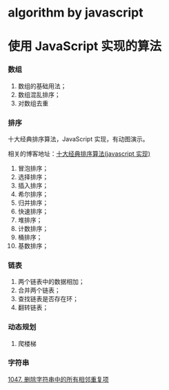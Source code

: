 # algorithm by javascript

# 使用 JavaScript 实现的算法

### 数组

1. 数组的基础用法；
2. 数组混乱排序；
3. 对数组去重

### 排序

十大经典排序算法，JavaScript 实现，有动图演示。

相关的博客地址：[十大经典排序算法(javascript 实现)](https://www.xiabingbao.com/post/sort/javascript-10-sort.html)

1. 冒泡排序；
2. 选择排序；
3. 插入排序；
4. 希尔排序；
5. 归并排序；
6. 快速排序；
7. 堆排序；
8. 计数排序；
9. 桶排序；
10. 基数排序；

### 链表

1. 两个链表中的数据相加；
2. 合并两个链表；
3. 查找链表是否存在环；
4. 翻转链表；

### 动态规划

1. 爬楼梯

### 字符串

[1047. 删除字符串中的所有相邻重复项](./string/leetcode-1047-remove-all-adjacent-duplicates-in-string.js)
